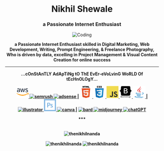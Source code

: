 <div align="center">

# Nikhil Shewale
### a Passionate Internet Enthusiast

<img alt="Coding" width="400" src="https://i.pinimg.com/originals/66/83/3e/66833e07d6fb9eb5d724e47d0c814285.gif"> 

</div>

<p align="center">
  <strong>
a Passionate Internet Enthusiast skilled in Digital Marketing, Web Development, Writing, Prompt Engineering, & Freelance Photography, Who is driven by data, excelling in Project Management & Visual Content Creation for online success
</p>

<hr>

<div align="center">

...cOnStAnTLY AdApTiNg tO ThE EvEr-eVoLvinG WoRLD Of tEcHnOLOgY...

<p>
  <a href="https://aws.amazon.com" target="_blank" rel="noreferrer">
    <img src="https://raw.githubusercontent.com/devicons/devicon/master/icons/amazonwebservices/amazonwebservices-original-wordmark.svg" alt="aws" width="40" height="40"/>
  </a>
  <a href="https://www.semrush.com/" target="_blank" rel="noreferrer">
    <img src="https://s3-eu-west-1.amazonaws.com/tpd/logos/5489719400006400057c165c/0x0.png" alt="semrush" width="40" height="40"/>
   </a>
  <a href="https://adsense.google.com/start/" target="_blank" rel="noreferrer">
    <img src="https://logowik.com/content/uploads/images/google-ads2666.jpg" alt="adsense" width="40" height="40"/>
   </a>
  <b>|</b>
  <a href="https://www.w3.org/html/" target="_blank" rel="noreferrer">
    <img src="https://raw.githubusercontent.com/devicons/devicon/master/icons/html5/html5-original-wordmark.svg" alt="html5" width="40" height="40"/>
  </a>
  <a href="https://www.w3schools.com/css/" target="_blank" rel="noreferrer">
    <img src="https://raw.githubusercontent.com/devicons/devicon/master/icons/css3/css3-original-wordmark.svg" alt="css3" width="40" height="40"/>
  </a>
  <a href="https://developer.mozilla.org/en-US/docs/Web/JavaScript" target="_blank" rel="noreferrer">
    <img src="https://raw.githubusercontent.com/devicons/devicon/master/icons/javascript/javascript-original.svg" alt="javascript" width="40" height="40"/>
  </a>
  <a href="https://getbootstrap.com" target="_blank" rel="noreferrer">
    <img src="https://raw.githubusercontent.com/devicons/devicon/master/icons/bootstrap/bootstrap-plain-wordmark.svg" alt="bootstrap" width="40" height="40"/>
  </a>
  <a href="https://www.java.com" target="_blank" rel="noreferrer">
    <img src="https://raw.githubusercontent.com/devicons/devicon/master/icons/java/java-original.svg" alt="java" width="40" height="40"/>
  </a>
  <b>|</b>
  <a href="https://www.adobe.com/in/products/illustrator.html" target="_blank" rel="noreferrer">
    <img src="https://www.vectorlogo.zone/logos/adobe_illustrator/adobe_illustrator-icon.svg" alt="illustrator" width="40" height="40"/>
  </a>
  <a href="https://www.photoshop.com/en" target="_blank" rel="noreferrer">
    <img src="https://raw.githubusercontent.com/devicons/devicon/master/icons/photoshop/photoshop-line.svg" alt="photoshop" width="40" height="40"/>
  </a>
  <a href="https://www.canva.com" target="_blank" rel="noreferrer">
     <img src="https://logos-download.com/wp-content/uploads/2019/07/Canva_Logo.png" alt="canva" width="40" height="40"/>
   </a>
   <b>|</b>
  <a href="https://bard.google.com/" target="_blank" rel="noreferrer">
    <img src="https://magoven.io/wp-content/uploads/2023/05/Google-Bard-Logo.png" alt="bard" width="40" height="40"/>
  </a>
  <a href="https://www.midjourney.com" target="_blank" rel="noreferrer">
     <img src="https://upload.wikimedia.org/wikipedia/commons/e/e6/Midjourney_Emblem.png" alt="midjourney" width="40" height="40"/>
   </a>
   <a href="https://chat.openai.com/" target="_blank" rel="noreferrer">
     <img src="https://upload.wikimedia.org/wikipedia/commons/thumb/0/04/ChatGPT_logo.svg/800px-ChatGPT_logo.svg.png" alt="chatGPT" width="40" height="40"/>
   </a>
</p>
***
<br>
<br>
</div>

<div align="center">
<p align="center">
  <img src="https://komarev.com/ghpvc/?username=thenikhilnanda&label=Profile%20views&color=0e75b6&style=flat" alt="thenikhilnanda" />
     
</p>

<img align="center" src="https://github-readme-stats.vercel.app/api?username=thenikhilnanda&show_icons=true&locale=en" alt="thenikhilnanda" />
<img align="center" src="https://github-readme-streak-stats.herokuapp.com/?user=thenikhilnanda&" alt="thenikhilnanda" />

</div>
